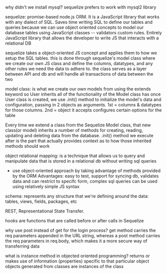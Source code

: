 why didn't we install mysql? sequelize prefers to work with mysql2 library

sequelize: promise-based node.js ORM. It is a JavaScript library that works with any dialect of SQL. Saves time writing SQL to define our tables and queries because we can use object oriented concepts to model our database tables using JavaScript classes -- validators custom rules. Entirely JavaScript library that allows the developer to write JS that interacts with a relational DB

sequelize takes a object-oriented JS concept and applies them to how we setup the SQL tables. this is done through sequelize's model class where we create our own JS class and define the columns, datatypes, and any other rules we need the data to adhere to. the class serves as a layer between API and db and will handle all transactions of data between the two 

model class: is what we create our own models from using the extends keyword so User inherits all of the functionality of the Model class has
once User class is created, we use .init() method to initialize the model's data and configuration, passing in 2 objects as arguments. 1st = columns & datatypes for those columns. 2nd = object it accepts configures certain options for the table

Every time we extend a class from the Sequelize Model class, that new class(or model) inherits a number of methods for creating, reading, updating and deleting data from the database. .init() method we execute after is the part that actually provides context as to how those inherited methods should work

object relational mapping: is a technique that allows us to query and manipulate data that is stored in a relational db without writing sql queries
- use object-oriented approach by taking advantage of methods provided by the ORM
Advantages: easy to test, support for syncing db, validates data and can restrict to specifc form, complex sql queries can be used using relatively simple JS syntax

schema: represents any structure that we're defining around the data: tables, views, fields, packages, etc 

REST, Representational State Transfer. 

hooks are functions that are called before or after calls in Sequelize

why use post instead of get for the login process? get method carries the req parameters appended in the URL string, whereas a post method carries the req parameters in req.body, which makes it a more secure way of transferring data 

what is instance method in objected oriented programming? returns or makes use of information (properties) specific to that particular object
    objects generated from classes are instances of the class
